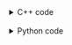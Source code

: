 <details><summary>C++ code</summary>

![](assets/20221114232047.png)

</details>

<br>

<details><summary>Python code</summary>

![](assets/20221114232111.png)

</details>
